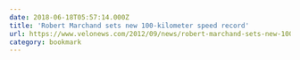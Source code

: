 ```yaml
---
date: 2018-06-18T05:57:14.000Z
title: 'Robert Marchand sets new 100-kilometer speed record'
url: https://www.velonews.com/2012/09/news/robert-marchand-sets-new-100-kilometer-speed-record_240211
category: bookmark
---
```

